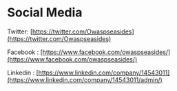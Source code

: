 # Social Media

Twitter: [https://twitter.com/Owaspseasides](https://twitter.com/Owaspseasides)

Facebook : [https://www.facebook.com/owaspseasides/](https://www.facebook.com/owaspseasides/)

Linkedin : [https://www.linkedin.com/company/14543011](https://www.linkedin.com/company/14543011/admin/)

